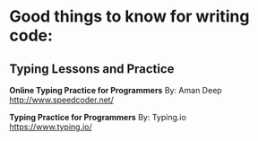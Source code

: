 # Good things to know for writing code:

## Typing Lessons and Practice<br>

**Online Typing Practice for Programmers**
By: Aman Deep<br>
http://www.speedcoder.net/

**Typing Practice for Programmers**
By: Typing.io<br>
https://www.typing.io/
